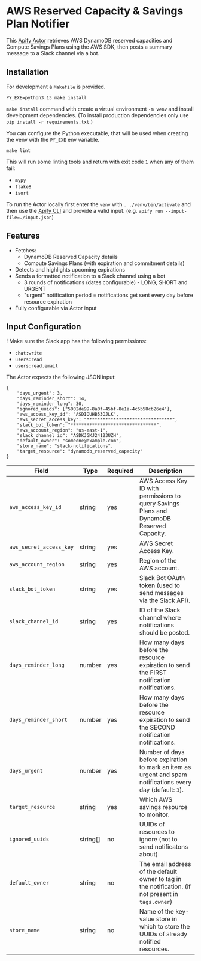 # AWS Reserved Capacity & Savings Plan Notifier

This [Apify Actor](https://apify.com/actors) retrieves AWS DynamoDB reserved capacities and Compute Savings Plans using the AWS SDK, then posts a summary message to a Slack channel via a bot.

## Installation
For development a `Makefile` is provided.

```{bash}
PY_EXE=python3.13 make install
```

`make install` command with create a virtual environment `-m venv` and install development dependencies. (To install production dependencies only use `pip install -r requirements.txt`.)

You can configure the Python executable, that will be used when creating the venv with the `PY_EXE` env variable.

```{bash}
make lint
```
This will run some linting tools and return with exit code `1` when any of them fail:
- `mypy`
- `flake8`
- `isort`

To run the Actor locally first enter the `venv` with `. ./venv/bin/activate` and then use the [Apify CLI](https://docs.apify.com/cli/) and provide a valid input. (e.g. `apify run --input-file=./input.json`)

## Features
- Fetches:
    - DynamoDB Reserved Capacity details
    - Compute Savings Plans (with expiration and commitment details)
- Detects and highlights upcoming expirations
- Sends a formatted notification to a Slack channel using a bot
    - 3 rounds of notifications (dates configurable) - LONG, SHORT and URGENT
    - "urgent" notification period = notifications get sent every day before resource expiration
- Fully configurable via Actor input

## Input Configuration

! Make sure the Slack app has the following permissions:
- `chat:write`
- `users:read`
- `users:read.email`

The Actor expects the following JSON input:

```{json}
{
    "days_urgent": 3,
    "days_reminder_short": 14,
    "days_reminder_long": 30,
    "ignored_uuids": ["5002de99-8a0f-45bf-8e1a-4c6b58cb26e4"],
    "aws_access_key_id": "ASDIOUHB53OJLK",
    "aws_secret_access_key": "********************************",
    "slack_bot_token": "********************************",
    "aws_account_region": "us-east-1",
    "slack_channel_id": "ASDKJGKJ24123UZH",
    "default_owner": "someone@example.com",
    "store_name": "slack-notifications",
    "target_resource": "dynamodb_reserved_capacity"
}
```

| Field | Type | Required | Description |
|--------|------|-----------|-------------|
| `aws_access_key_id` | string | yes | AWS Access Key ID with permissions to query Savings Plans and DynamoDB Reserved Capacity. |
| `aws_secret_access_key` | string | yes | AWS Secret Access Key. |
| `aws_account_region` | string | yes | Region of the AWS account. |
| `slack_bot_token` | string | yes | Slack Bot OAuth token (used to send messages via the Slack API). |
| `slack_channel_id` | string | yes | ID of the Slack channel where notifications should be posted. |
| `days_reminder_long` | number | yes | How many days before the resource expiration to send the FIRST notification notifications. |
| `days_reminder_short` | number | yes | How many days before the resource expiration to send the SECOND notification notifications. |
| `days_urgent` | number | yes | Number of days before expiration to mark an item as urgent and spam notifications every day (default: `3`). |
| `target_resource` | string | yes | Which AWS savings resource to monitor. |
| `ignored_uuids` | string[] | no | UUIDs of resources to ignore (not to send notificatons about) |
| `default_owner` | string | no | The email address of the default owner to tag in the notification. (if not present in `tags.owner`) |
| `store_name` | string | no | Name of the key-value store in which to store the UUIDs of already notified resources. |


